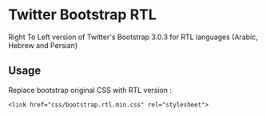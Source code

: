 Twitter Bootstrap RTL
=====================

Right To Left version of Twitter's Bootstrap 3.0.3 for RTL languages (Arabic, Hebrew and Persian)

Usage
-----

Replace bootstrap original CSS with RTL version :

```
<link href="css/bootstrap.rtl.min.css" rel="stylesheet">
```

